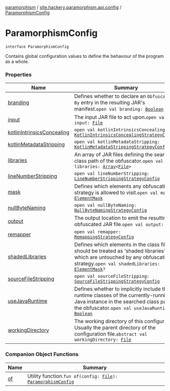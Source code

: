 [paramorphism](../../index.md) / [site.hackery.paramorphism.api.config](../index.md) / [ParamorphismConfig](./index.md)

# ParamorphismConfig

`interface ParamorphismConfig`

Contains global configuration values to define the behaviour of the program as a whole.

### Properties

| Name | Summary |
|---|---|
| [branding](branding.md) | Defines whether to declare an `Obfuscated-By` entry in the resulting JAR's manifest.`open val branding: `[`Boolean`](https://kotlinlang.org/api/latest/jvm/stdlib/kotlin/-boolean/index.html) |
| [input](input.md) | The input JAR file to act upon.`open val input: `[`File`](https://docs.oracle.com/javase/6/docs/api/java/io/File.html) |
| [kotlinIntrinsicsConcealing](kotlin-intrinsics-concealing.md) | `open val kotlinIntrinsicsConcealing: `[`KotlinIntrinsicsConcealingStrategyConfig`](../../site.hackery.paramorphism.api.config.strategies.obfuscation/-kotlin-intrinsics-concealing-strategy-config.md) |
| [kotlinMetadataStripping](kotlin-metadata-stripping.md) | `open val kotlinMetadataStripping: `[`KotlinMetadataStrippingStrategyConfig`](../../site.hackery.paramorphism.api.config.strategies.obfuscation/-kotlin-metadata-stripping-strategy-config.md) |
| [libraries](libraries.md) | An array of JAR files defining the searched class path of the obfuscator.`open val libraries: `[`Array`](https://kotlinlang.org/api/latest/jvm/stdlib/kotlin/-array/index.html)`<`[`File`](https://docs.oracle.com/javase/6/docs/api/java/io/File.html)`>` |
| [lineNumberStripping](line-number-stripping.md) | `open val lineNumberStripping: `[`LineNumberStrippingStrategyConfig`](../../site.hackery.paramorphism.api.config.strategies.obfuscation/-line-number-stripping-strategy-config.md) |
| [mask](mask.md) | Defines which elements any obfuscation strategy is allowed to visit.`open val mask: `[`ElementMask`](../-element-mask/index.md) |
| [nullByteNaming](null-byte-naming.md) | `open val nullByteNaming: `[`NullByteNamingStrategyConfig`](../../site.hackery.paramorphism.api.config.strategies.corruption/-null-byte-naming-strategy-config.md) |
| [output](output.md) | The output location to emit the resulting obfuscated JAR file.`open val output: `[`File`](https://docs.oracle.com/javase/6/docs/api/java/io/File.html) |
| [remapper](remapper.md) | `open val remapper: `[`RemappingStrategyConfig`](../../site.hackery.paramorphism.api.config.strategies.obfuscation/-remapping-strategy-config/index.md) |
| [shadedLibraries](shaded-libraries.md) | Defines which elements in the class file should be treated as 'shaded libraries', which are untouched by any obfuscation strategy.`open val shadedLibraries: `[`ElementMask`](../-element-mask/index.md)`?` |
| [sourceFileStripping](source-file-stripping.md) | `open val sourceFileStripping: `[`SourceFileStrippingStrategyConfig`](../../site.hackery.paramorphism.api.config.strategies.obfuscation/-source-file-stripping-strategy-config/index.md) |
| [useJavaRuntime](use-java-runtime.md) | Defines whether to implicitly include the runtime classes of the currently-running Java instance in the searched class path of the obfuscator.`open val useJavaRuntime: `[`Boolean`](https://kotlinlang.org/api/latest/jvm/stdlib/kotlin/-boolean/index.html) |
| [workingDirectory](working-directory.md) | The working directory of this configuration. Usually the parent directory of the configuration file.`abstract val workingDirectory: `[`File`](https://docs.oracle.com/javase/6/docs/api/java/io/File.html) |

### Companion Object Functions

| Name | Summary |
|---|---|
| [of](of.md) | Utility function.`fun of(config: `[`File`](https://docs.oracle.com/javase/6/docs/api/java/io/File.html)`): `[`ParamorphismConfig`](./index.md) |
